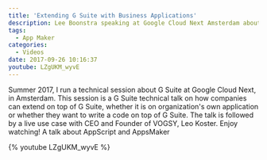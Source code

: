 ```yaml
---
title: 'Extending G Suite with Business Applications'
description: Lee Boonstra speaking at Google Cloud Next Amsterdam about AppsMaker and AppScript
tags:
  - App Maker
categories:
  - Videos
date: 2017-09-26 10:16:37
youtube: LZgUKM_wyvE
---
```


Summer 2017, I run a technical session about G Suite at Google Cloud Next, in Amsterdam. This session is a G Suite technical talk on how companies can extend on top of G Suite, whether it is on organization's own application or whether they want to write a code on top of G Suite. The talk is followed by a live use case with CEO and Founder of VOGSY, Leo Koster. Enjoy watching! A talk about AppScript and AppsMaker
<!--more-->

{% youtube LZgUKM_wyvE %}